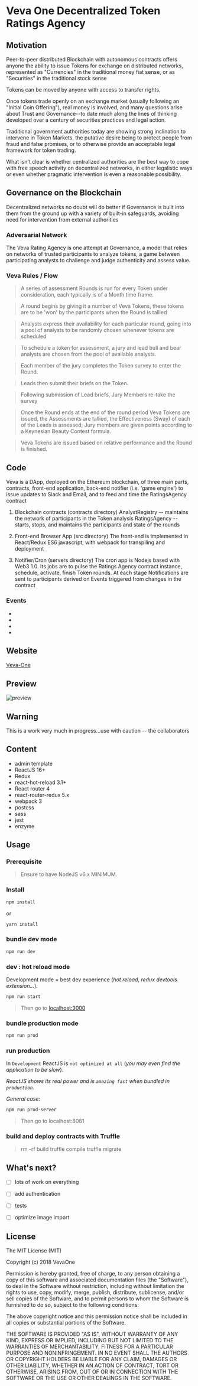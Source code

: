# Veva One Decentralized Token Ratings Agency

## Motivation
Peer-to-peer distributed Blockchain with autonomous contracts offers anyone the ability to issue Tokens for exchange on distributed networks, represented as "Currencies" in the traditional money fiat sense, or as "Securities" in the traditional stock sense

Tokens can be moved by anyone with access to transfer rights.  

Once tokens trade openly on an exchange market (usually following an "Initial Coin Offering"), real money is involved, and many questions arise about Trust and Governance--to date much along the lines of thinking developed over a century of securities practices and legal action. 

Traditional government authorities today are showing strong inclination to intervene in Token Markets, the putative desire being to protect people from fraud and false promises, or to otherwise provide an acceptable legal framework for token trading.

What isn't clear is whether centralized authorities are the best way to cope with free speech activity on decentralized networks, in either legalistic ways or even whether pragmatic intervention is even a reasonable possibility.

## Governance on the Blockchain
Decentralized networks no doubt will do better if Governance is built into them from the ground up with a variety of built-in safeguards, avoiding need for intervention from external authorities

### Adversarial Network
The Veva Rating Agency is one attempt at Governance, a model that relies on networks of trusted participants to analyze tokens, a game between participating analysts to challenge and judge authenticity and assess value.  


### Veva Rules / Flow
> A series of assessment Rounds is run for every Token under consideration, each typically is of a Month time frame.  

> A round begins by giving it a number of Veva Tokens, these tokens are to be 'won' by the participants when the Round is tallied

> Analysts express their availability for each particular round, going into a pool of analysts to be randomly chosen whenever tokens are scheduled

> To schedule a token for assessment, a jury and lead bull and bear analysts are chosen from the pool of available analysts.  

> Each member of the jury completes the Token survey to enter the Round.  

> Leads then submit their briefs on the Token.

> Following submission of Lead briefs, Jury Members re-take the survey

> Once the Round ends at the end of the round period Veva Tokens are issued, the Assessments are tallied, the Effectiveness (Sway) of each of the Leads is assessed; Jury members are given points according to a Keynesian Beauty Contest formula.  

> Veva Tokens are issued based on relative performance and the Round is finished.


## Code

Veva is a DApp, deployed on the Ethereum blockchain, of three main parts, contracts, front-end application, back-end notifier (i.e. 'game engine') to issue updates to Slack and Email, and to feed and time the RatingsAgency contract

1. Blockchain contracts (contracts directory)
AnalystRegistry -- maintains the network of participants in the Token analysis
RatingsAgency -- starts, stops, and maintains the participants and state of the rounds

2. Front-end Browser App (src directory)
The front-end is implemented in React/Redux ES6 javascript, with webpack for transpiling and deployment

3. Notifier/Cron (servers directory)
The cron app is Nodejs based with Web3 1.0. Its jobs are to pulse the Ratings Agency contract instance, schedule, activate, finish Token rounds.  At each stage Notifications are sent to participants derived on Events triggered from changes in the contract

### Events

- 
-
-
-












## Website
[Veva-One](https://www.veva.one)

## Preview
![preview](preview/preview.png)

## Warning
This is a work very much in progress...use with caution
 -- the collaborators

## Content

- admin template
- ReactJS 16+
- Redux
- react-hot-reload 3.1+
- React router 4
- react-router-redux 5.x
- webpack 3
- postcss
- sass
- jest
- enzyme

## Usage

### Prerequisite

> Ensure to have NodeJS v6.x MINIMUM.

### Install
```bash
npm install
```

or 

```bash
yarn install
```

### bundle dev mode

```bash
npm run dev
```

### dev : hot reload mode

Development mode = best dev experience (*hot reload, redux devtools extension...*).

```bash
npm run start
```

> Then go to [localhost:3000](http://localhost:3001)

### bundle production mode

```bash
npm run prod
```

### run production

In `Development` ReactJS is `not optimized at all` (*you may even find the application to be slow*).

*ReactJS shows its real power and is `amazing fast` when bundled in `production`.*

*General case:*
```bash
npm run prod-server
```
> Then go to localhost:8081

### build and deploy contracts with Truffle
> rm -rf build
> truffle compile
> truffle migrate


## What's next?
- [ ] lots of work on everything
- [ ] add authentication
- [ ] tests
- [ ] optimize image import



## License

The MIT License (MIT)

Copyright (c) 2018 VevaOne

Permission is hereby granted, free of charge, to any person obtaining a copy of this software and associated documentation files (the "Software"), to deal in the Software without restriction, including without limitation the rights to use, copy, modify, merge, publish, distribute, sublicense, and/or sell copies of the Software, and to permit persons to whom the Software is furnished to do so, subject to the following conditions:

The above copyright notice and this permission notice shall be included in all copies or substantial portions of the Software.

THE SOFTWARE IS PROVIDED "AS IS", WITHOUT WARRANTY OF ANY KIND, EXPRESS OR IMPLIED, INCLUDING BUT NOT LIMITED TO THE WARRANTIES OF MERCHANTABILITY, FITNESS FOR A PARTICULAR PURPOSE AND NONINFRINGEMENT. IN NO EVENT SHALL THE AUTHORS OR COPYRIGHT HOLDERS BE LIABLE FOR ANY CLAIM, DAMAGES OR OTHER LIABILITY, WHETHER IN AN ACTION OF CONTRACT, TORT OR OTHERWISE, ARISING FROM, OUT OF OR IN CONNECTION WITH THE SOFTWARE OR THE USE OR OTHER DEALINGS IN THE SOFTWARE.

